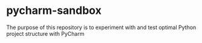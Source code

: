 # pycharm-sandbox

The purpose of this repository is to experiment with and test
optimal Python project structure with PyCharm